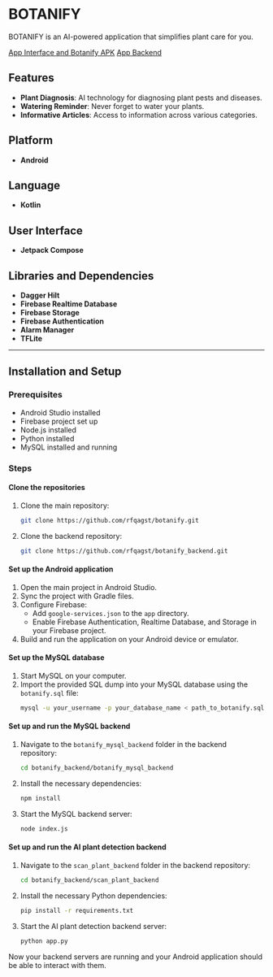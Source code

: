 
# BOTANIFY

BOTANIFY is an AI-powered application that simplifies plant care for you.

[App Interface and Botanify APK](https://drive.google.com/drive/folders/1mWePPQ1Bz7_U-v4ceGk_qANU9d6QOQ9K?usp=sharing)
[App Backend](https://github.com/rfqagst/botanify_backend)


## Features
- **Plant Diagnosis**: AI technology for diagnosing plant pests and diseases.
- **Watering Reminder**: Never forget to water your plants.
- **Informative Articles**: Access to information across various categories.

## Platform
- **Android**

## Language
- **Kotlin**

## User Interface
- **Jetpack Compose**

## Libraries and Dependencies
- **Dagger Hilt**
- **Firebase Realtime Database**
- **Firebase Storage**
- **Firebase Authentication**
- **Alarm Manager**
- **TFLite**

---

## Installation and Setup

### Prerequisites
- Android Studio installed
- Firebase project set up
- Node.js installed
- Python installed
- MySQL installed and running

### Steps

#### Clone the repositories

1. Clone the main repository:
    ```bash
    git clone https://github.com/rfqagst/botanify.git
    ```
2. Clone the backend repository:
    ```bash
    git clone https://github.com/rfqagst/botanify_backend.git
    ```

#### Set up the Android application

1. Open the main project in Android Studio.
2. Sync the project with Gradle files.
3. Configure Firebase:
    - Add `google-services.json` to the `app` directory.
    - Enable Firebase Authentication, Realtime Database, and Storage in your Firebase project.
4. Build and run the application on your Android device or emulator.

#### Set up the MySQL database

1. Start MySQL on your computer.
2. Import the provided SQL dump into your MySQL database using the `botanify.sql` file:
    ```bash
    mysql -u your_username -p your_database_name < path_to_botanify.sql
    ```

#### Set up and run the MySQL backend

1. Navigate to the `botanify_mysql_backend` folder in the backend repository:
    ```bash
    cd botanify_backend/botanify_mysql_backend
    ```
2. Install the necessary dependencies:
    ```bash
    npm install
    ```
3. Start the MySQL backend server:
    ```bash
    node index.js
    ```

#### Set up and run the AI plant detection backend

1. Navigate to the `scan_plant_backend` folder in the backend repository:
    ```bash
    cd botanify_backend/scan_plant_backend
    ```
2. Install the necessary Python dependencies:
    ```bash
    pip install -r requirements.txt
    ```
3. Start the AI plant detection backend server:
    ```bash
    python app.py
    ```

Now your backend servers are running and your Android application should be able to interact with them.
